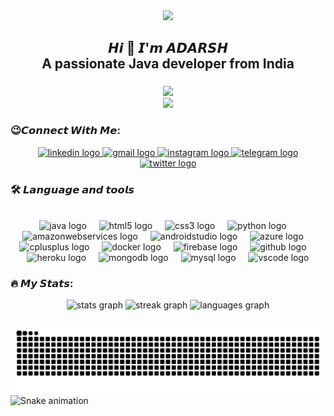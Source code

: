 
<div align="center">
  <img width="70%" src="https://camo.githubusercontent.com/20066392612d924444583d7d18022b84ed19ca34a419267b3dcc796d488c1c9e/68747470733a2f2f7777772e626f786672657368746563682e636f2e7a612f736974657061642d646174612f75706c6f6164732f2f323032312f30362f3563666531345f33303937376361356634643034636332613839373761393830626166313961395f6d76322e676966"  />
</div>


<h2 align="center">𝙃𝙞 👋 𝙄'𝙢 𝘼𝘿𝘼𝙍𝙎𝙃 <br>   A passionate Java developer from India</h2>

###

<div align="center">
  <img height="250" src="https://user-images.githubusercontent.com/74038190/212749171-b84692a8-2b04-4e3b-93ca-ac14705da224.gif"  />
</div>
<div align="center">
  <img src="https://profile-counter.glitch.me/xadarsh/count.svg?"  />
</div>

###
<h3 align="left">😉𝘾𝙤𝙣𝙣𝙚𝙘𝙩 𝙒𝙞𝙩𝙝 𝙈𝙚:</h3>
<div align="center">
    <a href="https://www.linkedin.com/in/xadarsh" target="_blank">
    <img src="https://raw.githubusercontent.com/maurodesouza/profile-readme-generator/master/src/assets/icons/social/linkedin/default.svg" width="74" height="35" alt="linkedin logo"  />
  </a>
    <a href="mailto:adarshmaurya541@gmail.com" target="_blank">
    <img src="https://raw.githubusercontent.com/maurodesouza/profile-readme-generator/master/src/assets/icons/social/gmail/default.svg" width="74" height="35" alt="gmail logo"  />
  </a>
  <a href="https://www.instagram.com/xadarsh_x" target="_blank">
    <img src="https://raw.githubusercontent.com/maurodesouza/profile-readme-generator/master/src/assets/icons/social/instagram/default.svg" width="74" height="35" alt="instagram logo"  />
  </a>
  <a href="https://t.me/xadarsh_x" target="_blank">
    <img src="https://raw.githubusercontent.com/maurodesouza/profile-readme-generator/master/src/assets/icons/social/telegram/default.svg" width="74" height="35" alt="telegram logo"  />
  </a>
  <a href="https://twitter.com/@xadarsh_x" target="_blank">
    <img src="https://raw.githubusercontent.com/maurodesouza/profile-readme-generator/master/src/assets/icons/social/twitter/default.svg" width="74" height="35" alt="twitter logo"  />
  </a>
</div>

###
<h3 align="left">🛠 𝙇𝙖𝙣𝙜𝙪𝙖𝙜𝙚 𝙖𝙣𝙙 𝙩𝙤𝙤𝙡𝙨</h3>
<br>

<div align="center">
  <img src="https://cdn.jsdelivr.net/gh/devicons/devicon/icons/java/java-original.svg" height="44" alt="java logo"  />
  <img width="12" />
  <img src="https://cdn.jsdelivr.net/gh/devicons/devicon/icons/html5/html5-original.svg" height="44" alt="html5 logo"  />
  <img width="12" />
  <img src="https://cdn.jsdelivr.net/gh/devicons/devicon/icons/css3/css3-original.svg" height="44" alt="css3 logo"  />
  <img width="12" />
  <img src="https://cdn.jsdelivr.net/gh/devicons/devicon/icons/python/python-original.svg" height="44" alt="python logo"  />
  <img width="12" />
  <img src="https://cdn.jsdelivr.net/gh/devicons/devicon/icons/amazonwebservices/amazonwebservices-line-wordmark.svg" height="44" alt="amazonwebservices logo"  />
  <img width="12" />
  <img src="https://cdn.jsdelivr.net/gh/devicons/devicon/icons/androidstudio/androidstudio-original.svg" height="44" alt="androidstudio logo"  />
  <img width="12" />
  <img src="https://cdn.jsdelivr.net/gh/devicons/devicon/icons/azure/azure-original.svg" height="44" alt="azure logo"  />
  <img width="12" />
  <img src="https://cdn.jsdelivr.net/gh/devicons/devicon/icons/cplusplus/cplusplus-original.svg" height="44" alt="cplusplus logo"  />
  <img width="12" />
  <img src="https://cdn.jsdelivr.net/gh/devicons/devicon/icons/docker/docker-original.svg" height="44" alt="docker logo"  />
  <img width="12" />
  <img src="https://cdn.jsdelivr.net/gh/devicons/devicon/icons/firebase/firebase-plain.svg" height="44" alt="firebase logo"  />
  <img width="12" />
  <img src="https://cdn.jsdelivr.net/gh/devicons/devicon/icons/github/github-original.svg" height="44" alt="github logo"  />
  <img width="12" />
  <img src="https://cdn.jsdelivr.net/gh/devicons/devicon/icons/heroku/heroku-original.svg" height="44" alt="heroku logo"  />
  <img width="12" />
  <img src="https://cdn.jsdelivr.net/gh/devicons/devicon/icons/mongodb/mongodb-original.svg" height="44" alt="mongodb logo"  />
  <img width="12" />
  <img src="https://cdn.jsdelivr.net/gh/devicons/devicon/icons/mysql/mysql-original.svg" height="44" alt="mysql logo"  />
  <img width="12" />
  <img src="https://cdn.jsdelivr.net/gh/devicons/devicon/icons/vscode/vscode-original.svg" height="44" alt="vscode logo"  />
</div>

###


<h3 align="left">🔥   𝙈𝙮 𝙎𝙩𝙖𝙩𝙨:</h3>
<div align="center">
  <img src="https://github-readme-stats.vercel.app/api?username=xadarsh&hide_title=false&hide_rank=false&show_icons=true&include_all_commits=true&count_private=true&disable_animations=false&theme=dracula&locale=en&hide_border=false" height="150" alt="stats graph"  />
  <img src="https://streak-stats.demolab.com?user=xadarsh&locale=en&mode=daily&theme=dracula&hide_border=false&border_radius=5" height="150" alt="streak graph"  />
  <img src="https://github-readme-stats.vercel.app/api/top-langs?username=xadarsh&locale=en&hide_title=false&layout=compact&card_width=320&langs_count=5&theme=dracula&hide_border=false" height="150" alt="languages graph"  />
</div>

###

<picture>
  <source media="(prefers-color-scheme: dark)" srcset="https://raw.githubusercontent.com/adarshmaurya541/adarshmaurya541/output/github-snake-dark.svg" />
  <source media="(prefers-color-scheme: light)" srcset="https://raw.githubusercontent.com/adarshmaurya541/adarshmaurya541/output/github-snake.svg" />
  <img alt="github-snake" src="https://raw.githubusercontent.com/adarshmaurya541/adarshmaurya541/output/github-snake.svg" />
</picture>

<br clear="both">

<img src="https://raw.githubusercontent.com/xadarsh/xadarsh/output/snake.svg" alt="Snake animation" />

###



###
